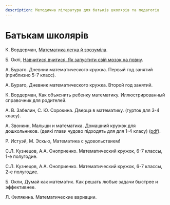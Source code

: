 ```yaml
---
description: Методична література для батьків школярів та педагогів
---
```


# Батькам школярів

К. Вордерман, [Математика легка й зрозуміла](https://nashformat.ua/products/matematyka-legka-j-zrozumila-701514).

Б. Оклі, [Навчитися вчитися. Як запустити свій мозок на повну](https://nashformat.ua/products/navchytysya-vchytysya.-yak-zapustyty-svij-mozok-na-povnu-709140).





А. Бураго. Дневник математического кружка. Первый год занятий \(приблизно 5-7 класс\).

А. Бураго, Дневник математического кружка. Второй год занятий.

К. Вордерман, Как объяснить ребенку математику. Иллюстрированный справочник для родителей.

А. В. Забелин, С. Ю. Сорокина. Дверца в математику. \(гурток для 3-4 класу\).

А. Звонкин, Малыши и математика. Домашний кружок для дошкольников.  \(деякі глави чудово підходять для для 1-4 класу\) \([pdf](https://www.mccme.ru/free-books/zvonkine/zvonkine2.pdf)\).

Р. Истуэй, М. Эскью, Математика с удовольствием! 

С.Л. Кузнецов, А.А. Оноприенко. Математический кружок, 6-7 классы, 1-е полугодие.

С.Л. Кузнецов, А.А. Оноприенко. Математический кружок, 6-7 классы, 2-е полугодие.

Б. Окли, Думай как математик. Как решать любые задачи быстрее и эффективнее.

Л. Филякина. Математические вариации.

